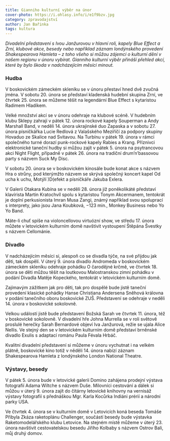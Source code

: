 ```yaml
---
title: Gianniho kulturní výběr na únor
cover-photo: https://i.ohlasy.info/i/e1f9bzv.jpg
category: zpravodajství
author: Jan Bařinka
tags: kultura
---
```


*Divadelní představení s Ivou Janžurovou v hlavní roli, kapely Blue Effect a Zrní, klubové akce, besedy nebo například záznam londýnského provedení Shakespearova Hamleta – z toho všeho si můžou zájemci o kulturní dění v našem regionu v únoru vybírat. Gianniho kulturní výběr přináší přehled akcí, které by bylo škoda v nadcházejícím měsíci minout.*

### Hudba

V boskovickém zámeckém skleníku se v únoru přestaví hned dvě zvučná jména. V sobotu 20. února se představí kladenská hudební skupina Zrní, ve čtvrtek 25. února se můžeme těšit na legendární Blue Effect s kytaristou Radimem Hladíkem.

Velké množství akcí se v únoru odehraje na klubové scéně. V hudebním klubu Sklepy zahrají v pátek 12. února rockové kapely Souperman a Andy Marshall Band, v neděli 14. února ukrajinské duo Zapaska a v sobotu 27. února písničkářka Lucie Redlová z Valašského Meziříčí za podpory skupiny Hovaduo ze Skalice nad Svitavou. Na Turbínu v pátek 19. února v rámci společného turné dorazí punk-rockové kapely Rabies a Krang. Příznivci elektronické taneční hudby si můžou zajít v pátek 5. února na psytrancovou akci Night Flight, případně v pátek 26. února na tradiční drum’n’bassovou party s názvem Suck My Disc.

V sobotu 20. února se v boskovickém kinosále bude konat akce s názvem Hra o strůny, pod kterýmžto názvem se skrývá společný koncert kapel Od ucha k uchu, Motýlí )D(efekt a písničkáře Jakuba Exlera.

V Galerii Otakara Kubína se v neděli 28. února již poněkolikáté představí klavírista Martin Kratochvíl spolu s kytaristou Tonym Akcermanem, tentokrát je doplní perkusionista Imran Musa Zangi, známý například svou spoluprací s interprety, jako jsou Jana Koubková, −123 min., Monkey Business nebo Yo Yo Band.

Máte-li chuť spíše na violoncellovou virtuózní show, ve středu 17. února můžete v letovickém kulturním domě navštívit vystoupení Štěpána Švestky s názvem Cellománie.

### Divadlo

V nadcházejícím měsíci si, alespoň co se divadla týče, na své přijdou jak děti, tak dospělí. V úterý 9. února divadlo Andromeda v boskovickém zámeckém skleníku odehraje pohádku O čarodějné krčmě, ve čtvrtek 18. února se děti můžou těšit na loutkovou Malostranskou zimní pohádku v podání Divadla Matěje Kopeckého, tentokrát v letovickém kulturním domě.

Zajímavým zážitkem jak pro děti, tak pro dospělé bude jistě taneční provedení klasické pohádky Hanse Christiana Andersena Sněhová královna v podání tanečního oboru boskovické ZUŠ. Představení se odehraje v neděli 14. února v boskovické sokolovně.

Velkou událostí jistě bude představení Božská Sarah ve čtvrtek 11. února, též v boskovické sokolovně. V divadelní hře Johna Murrella se v roli světově proslulé herečky Sarah Bernardové objeví Iva Janžurová, režie se ujala Alice Nellis. Ve stejný den se v letovickém kulturním domě představí brněnské divadlo Exulis s adaptací románu Paula Févala Hrbáč.

Kvalitní divadelní představení si můžeme v únoru vychutnat i na velkém plátně, boskovické kino totiž v něděli 14. února nabízí záznam Shakespearova Hamleta z londýnského London National Theatre.

### Výstavy, besedy

V pátek 5. února bude v letovické galerii Domino zahájena prodejní výstava fotografií Adama Wiltche s názvem Duše. Milovníci cestování a dálek si můžou v úterý 9. února zajít do čítárny letovické knihovny na vernisáž výstavy fotografií s přednáškou Mgr. Karla Kocůrka Indiáni prérií a národní parky USA.

Ve čtvrtek 4. února se v kulturním domě v Letovicích koná beseda Tomáše Přibyla Zkáza raketoplánu Challenger, součástí besedy bude výstavka Raketomodelářského klubu Letovice. Na stejném místě můžeme v úterý 23. února navštívit cestovatelskou besedu Jiřího Kolbaby s názvem Ostrov Bali, můj druhý domov.
